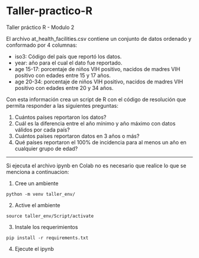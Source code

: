 # Taller-practico-R
Taller práctico R - Modulo 2

El  archivo  at_health_facilities.csv  contiene  un  conjunto  de  datos  ordenado  y 
conformado por 4 columnas: 
 
- iso3: Código del país que reportó los datos. 
- year: año para el cual el dato fue reportado. 
- age 15-17: porcentaje de niños VIH positivo, nacidos de madres VIH positivo 
con edades entre 15 y 17 años. 
- age 20-34: porcentaje de niños VIH positivo, nacidos de madres VIH positivo 
con edades entre 20 y 34 años. 
 
Con  esta  información  crea  un  script  de  R  con  el  código  de  resolución  que  permita 
responder a las siguientes preguntas: 
 
1. Cuántos países reportaron los datos? 
2. Cuál es la diferencia entre el año mínimo y año máximo con datos válidos por 
cada país? 
3. Cuántos países reportaron datos en 3 años o más? 
4. Qué  países  reportaron  el  100%  de  incidencia  para  al  menos  un  año  en 
cualquier grupo de edad?

---

Si ejecuta el archivo ipynb en Colab no es necesario que realice lo que se menciona a continuacion:

1. Cree un ambiente
~~~
python -m venv taller_env/
~~~

2. Active el ambiente
~~~
source taller_env/Script/activate
~~~

3. Instale los requerimientos
~~~
pip install -r requirements.txt
~~~

4. Ejecute el ipynb
